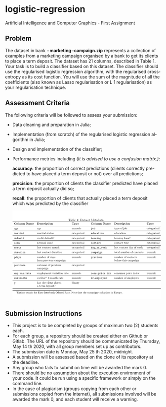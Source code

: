 # logistic-regression
Artificial Intelligence and Computer Graphics - First Assignment

## Problem
The dataset in bank **−marketing−campaign.zip** represents a collection of examples from a marketing campaign organised by a bank to get its clients to place a term deposit. 
The dataset has 21 columns, described in Table 1.
Your task is to build a classifier based on this dataset. The classifier should use the regularised logistic regression algorithm, with the regularised cross-entropy as its cost function. 
You will use the sum of the magnitude of all the coefficients (also known as Lasso regularisation or L 1 regularisation) as your regularisation technique.



## Assessment Criteria
The following criteria will be followed to assess your submission:
- Data cleaning and preparation in Julia;
- Implementation (from scratch) of the regularised logistic regression al-
gorithm in Julia;
- Design and implementation of the classifier;
- Performance metrics including *(It is advised to use a confusion matrix.)*:

  **accuracy:** the proportion of correct predictions (clients correctly pre-dicted to have placed a term deposit or not) over all predictions;
 
  **precision:** the proportion of clients the classifier predicted have placed a term deposit actually did so;

  **recall:** the proportion of clients that actually placed a term deposit which was predicted by the classifier
  
  
  ![METADATA TABLE](Metadata_Table.png)
  
 ## Submission Instructions
 - This project is to be completed by groups of maximum two (2) students each.
 - For each group, a repository should be created either on Github or Gitlab. The URL of the repository should be communicated by Thursday, May 14 th 2020, with all group members set up as contributors.
 - The submission date is Monday, May 25 th 2020, midnight.
 - A submission will be assessed based on the clone of its repository at the deadline.
 - Any group who fails to submit on time will be awarded the mark 0.
 - There should be no assumption about the execution environment of your code. It could be run using a specific framework or simply on the command line.
 - In the case of plagiarism (groups copying from each other or submissions copied from the Internet), all submissions involved will be awarded the mark 0, and each student will receive a warning.
